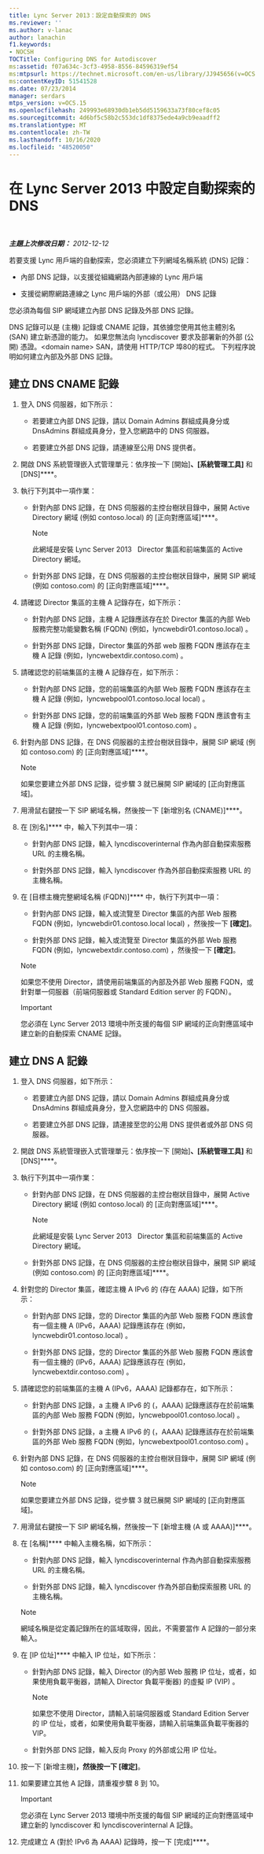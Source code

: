```yaml
---
title: Lync Server 2013：設定自動探索的 DNS
ms.reviewer: ''
ms.author: v-lanac
author: lanachin
f1.keywords:
- NOCSH
TOCTitle: Configuring DNS for Autodiscover
ms:assetid: f07a634c-3cf3-4958-8556-84596319ef54
ms:mtpsurl: https://technet.microsoft.com/en-us/library/JJ945656(v=OCS.15)
ms:contentKeyID: 51541528
ms.date: 07/23/2014
manager: serdars
mtps_version: v=OCS.15
ms.openlocfilehash: 249993e68930db1eb5dd5159633a73f80cef8c05
ms.sourcegitcommit: 4d6bf5c58b2c553dc1df8375ede4a9cb9eaadff2
ms.translationtype: MT
ms.contentlocale: zh-TW
ms.lasthandoff: 10/16/2020
ms.locfileid: "48520050"
---
```

# <a name="configuring-dns-for-autodiscover-in-lync-server-2013"></a>在 Lync Server 2013 中設定自動探索的 DNS

<div data-xmlns="http://www.w3.org/1999/xhtml">

<div class="topic" data-xmlns="http://www.w3.org/1999/xhtml" data-msxsl="urn:schemas-microsoft-com:xslt" data-cs="https://msdn.microsoft.com/">

<div data-asp="https://msdn2.microsoft.com/asp">



</div>

<div id="mainSection">

<div id="mainBody">

<span> </span>

_**主題上次修改日期：** 2012-12-12_

若要支援 Lync 用戶端的自動探索，您必須建立下列網域名稱系統 (DNS) 記錄：

  - 內部 DNS 記錄，以支援從組織網路內部連線的 Lync 用戶端

  - 支援從網際網路連線之 Lync 用戶端的外部（或公用） DNS 記錄

您必須為每個 SIP 網域建立內部 DNS 記錄及外部 DNS 記錄。

DNS 記錄可以是 (主機) 記錄或 CNAME 記錄，其依據您使用其他主體別名 (SAN) 建立新憑證的能力。 如果您無法向 lyncdiscover 要求及部署新的外部 (公開) 憑證。\<domain name\> SAN，請使用 HTTP/TCP 埠80的程式。 下列程序說明如何建立內部及外部 DNS 記錄。

<div>

## <a name="to-create-dns-cname-records"></a>建立 DNS CNAME 記錄

1.  登入 DNS 伺服器，如下所示：
    
      - 若要建立內部 DNS 記錄，請以 Domain Admins 群組成員身分或 DnsAdmins 群組成員身分，登入您網路中的 DNS 伺服器。
    
      - 若要建立外部 DNS 記錄，請連線至公用 DNS 提供者。

2.  開啟 DNS 系統管理嵌入式管理單元：依序按一下 [開始]****、[系統管理工具]**** 和 [DNS]****。

3.  執行下列其中一項作業：
    
      - 針對內部 DNS 記錄，在 DNS 伺服器的主控台樹狀目錄中，展開 Active Directory 網域 (例如 contoso.local) 的 [正向對應區域]****。
        
        <div>
        

        > [!NOTE]  
        > 此網域是安裝 Lync Server 2013 &nbsp; Director 集區和前端集區的 Active Directory 網域。

        
        </div>
    
      - 針對外部 DNS 記錄，在 DNS 伺服器的主控台樹狀目錄中，展開 SIP 網域 (例如 contoso.com) 的 [正向對應區域]****。

4.  請確認 Director 集區的主機 A 記錄存在，如下所示：
    
      - 針對內部 DNS 記錄，主機 A 記錄應該存在於 Director 集區的內部 Web 服務完整功能變數名稱 (FQDN)  (例如，lyncwebdir01.contoso.local) 。
    
      - 針對外部 DNS 記錄，Director 集區的外部 web 服務 FQDN 應該存在主機 A 記錄 (例如，lyncwebextdir.contoso.com) 。

5.  請確認您的前端集區的主機 A 記錄存在，如下所示：
    
      - 針對內部 DNS 記錄，您的前端集區的內部 Web 服務 FQDN 應該存在主機 A 記錄 (例如，lyncwebpool01.contoso.local local) 。
    
      - 針對外部 DNS 記錄，您的前端集區的外部 Web 服務 FQDN 應該會有主機 A 記錄 (例如，lyncwebextpool01.contoso.com) 。

6.  針對內部 DNS 記錄，在 DNS 伺服器的主控台樹狀目錄中，展開 SIP 網域 (例如 contoso.com) 的 [正向對應區域]****。
    
    <div>
    

    > [!NOTE]  
    > 如果您要建立外部 DNS 記錄，從步驟 3 就已展開 SIP 網域的 [正向對應區域]<STRONG></STRONG>。

    
    </div>

7.  用滑鼠右鍵按一下 SIP 網域名稱，然後按一下 [新增別名 (CNAME)]****。

8.  在 [別名]**** 中，輸入下列其中一項：
    
      - 針對內部 DNS 記錄，輸入 lyncdiscoverinternal 作為內部自動探索服務 URL 的主機名稱。
    
      - 針對外部 DNS 記錄，輸入 lyncdiscover 作為外部自動探索服務 URL 的主機名稱。

9.  在 [目標主機完整網域名稱 (FQDN)]**** 中，執行下列其中一項：
    
      - 針對內部 DNS 記錄，輸入或流覽至 Director 集區的內部 Web 服務 FQDN (例如，lyncwebdir01.contoso.local local) ，然後按一下 **[確定]**。
    
      - 針對外部 DNS 記錄，輸入或流覽至 Director 集區的外部 Web 服務 FQDN (例如，lyncwebextdir.contoso.com) ，然後按一下 **[確定]**。
    
    <div>
    

    > [!NOTE]  
    > 如果您不使用 Director，請使用前端集區的內部及外部 Web 服務 FQDN，或針對單一伺服器（前端伺服器或 Standard Edition server 的 FQDN）。

    
    </div>
    
    <div>
    

    > [!IMPORTANT]  
    > 您必須在 Lync Server 2013 環境中所支援的每個 SIP 網域的正向對應區域中建立新的自動探索 CNAME 記錄。

    
    </div>

</div>

<div>

## <a name="to-create-dns-a-records"></a>建立 DNS A 記錄

1.  登入 DNS 伺服器，如下所示：
    
      - 若要建立內部 DNS 記錄，請以 Domain Admins 群組成員身分或 DnsAdmins 群組成員身分，登入您網路中的 DNS 伺服器。
    
      - 若要建立外部 DNS 記錄，請連接至您的公用 DNS 提供者或外部 DNS 伺服器。

2.  開啟 DNS 系統管理嵌入式管理單元：依序按一下 [開始]****、[系統管理工具]**** 和 [DNS]****。

3.  執行下列其中一項作業：
    
      - 針對內部 DNS 記錄，在 DNS 伺服器的主控台樹狀目錄中，展開 Active Directory 網域 (例如 contoso.local) 的 [正向對應區域]****。
        
        <div>
        

        > [!NOTE]  
        > 此網域是安裝 Lync Server 2013 &nbsp; Director 集區和前端集區的 Active Directory 網域。

        
        </div>
    
      - 針對外部 DNS 記錄，在 DNS 伺服器的主控台樹狀目錄中，展開 SIP 網域 (例如 contoso.com) 的 [正向對應區域]****。

4.  針對您的 Director 集區，確認主機 A IPv6 的 (存在 AAAA) 記錄，如下所示：
    
      - 針對內部 DNS 記錄，您的 Director 集區的內部 Web 服務 FQDN 應該會有一個主機 A (IPv6，AAAA) 記錄應該存在 (例如，lyncwebdir01.contoso.local) 。
    
      - 針對外部 DNS 記錄，您的 Director 集區的外部 Web 服務 FQDN 應該會有一個主機的 (IPv6，AAAA) 記錄應該存在 (例如，lyncwebextdir.contoso.com) 。

5.  請確認您的前端集區的主機 A (IPv6，AAAA) 記錄都存在，如下所示：
    
      - 針對內部 DNS 記錄，a 主機 A IPv6 的 (，AAAA) 記錄應該存在於前端集區的內部 Web 服務 FQDN (例如，lyncwebpool01.contoso.local) 。
    
      - 針對外部 DNS 記錄，a 主機 A IPv6 的 (，AAAA) 記錄應該存在於前端集區的外部 Web 服務 FQDN (例如，lyncwebextpool01.contoso.com) 。

6.  針對內部 DNS 記錄，在 DNS 伺服器的主控台樹狀目錄中，展開 SIP 網域 (例如 contoso.com) 的 [正向對應區域]****。
    
    <div>
    

    > [!NOTE]  
    > 如果您要建立外部 DNS 記錄，從步驟 3 就已展開 SIP 網域的 [正向對應區域]<STRONG></STRONG>。

    
    </div>

7.  用滑鼠右鍵按一下 SIP 網域名稱，然後按一下 [新增主機 (A 或 AAAA)]****。

8.  在 [名稱]**** 中輸入主機名稱，如下所示：
    
      - 針對內部 DNS 記錄，輸入 lyncdiscoverinternal 作為內部自動探索服務 URL 的主機名稱。
    
      - 針對外部 DNS 記錄，輸入 lyncdiscover 作為外部自動探索服務 URL 的主機名稱。
    
    <div>
    

    > [!NOTE]  
    > 網域名稱是從定義記錄所在的區域取得，因此，不需要當作 A 記錄的一部分來輸入。

    
    </div>

9.  在 [IP 位址]**** 中輸入 IP 位址，如下所示：
    
      - 針對內部 DNS 記錄，輸入 Director (的內部 Web 服務 IP 位址，或者，如果使用負載平衡器，請輸入 Director 負載平衡器) 的虛擬 IP (VIP) 。
        
        <div>
        

        > [!NOTE]  
        > 如果您不使用 Director，請輸入前端伺服器或 Standard Edition Server 的 IP 位址，或者，如果使用負載平衡器，請輸入前端集區負載平衡器的 VIP。

        
        </div>
    
      - 針對外部 DNS 記錄，輸入反向 Proxy 的外部或公用 IP 位址。

10. 按一下 [新增主機]****，然後按一下 [確定]****。

11. 如果要建立其他 A 記錄，請重複步驟 8 到 10。
    
    <div>
    

    > [!IMPORTANT]  
    > 您必須在 Lync Server 2013 環境中所支援的每個 SIP 網域的正向對應區域中建立新的 lyncdiscover 和 lyncdiscoverinternal A 記錄。

    
    </div>

12. 完成建立 A (對於 IPv6 為 AAAA) 記錄時，按一下 [完成]****。

</div>

</div>

<span> </span>

</div>

</div>

</div>

